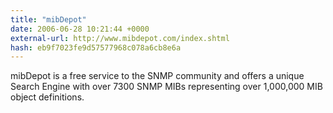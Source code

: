 ```yaml
---
title: "mibDepot"
date: 2006-06-28 10:21:44 +0000
external-url: http://www.mibdepot.com/index.shtml
hash: eb9f7023fe9d57577968c078a6cb8e6a
---
```


mibDepot is a free service to the SNMP community and offers a unique Search Engine with over 7300 SNMP MIBs representing over 1,000,000 MIB object definitions.
